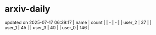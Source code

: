 # arxiv-daily
updated on 2025-07-17 06:39:17
| name | count |
| - | - |
| user_2 | 37 |
| user_1 | 45 |
| user_3 | 40 |
| user_0 | 146 |
